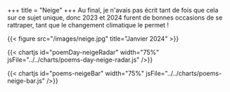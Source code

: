 +++
title = "Neige"
+++
Au final, je n'avais pas écrit tant de fois que cela sur ce sujet unique, donc 2023 et 2024 furent de bonnes occasions de se rattraper, tant que le changement climatique le permet !

{{< figure src="/images/neige.jpg" title="Janvier 2024" >}}

{{< chartjs id="poemDay-neigeRadar" width="75%" jsFile="../../charts/poems-day-neige-radar.js" />}}

{{< chartjs id="poems-neigeBar" width="75%" jsFile="../../charts/poems-neige-bar.js" />}}
